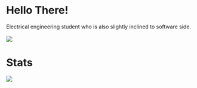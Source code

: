 # Hello There!
Electrical engineering student who is also slightly inclined to software side.
<br>
<br>
![](https://komarev.com/ghpvc/?username=AUS616&color=ff69b4&style=plastic&label=PROFILE+VIEWS+SINCE+APR)




# Stats

<img align="left" wdith="47%" src="https://github-readme-stats.vercel.app/api?username=AUS616&show_icons=true&theme=tokyonight" />












